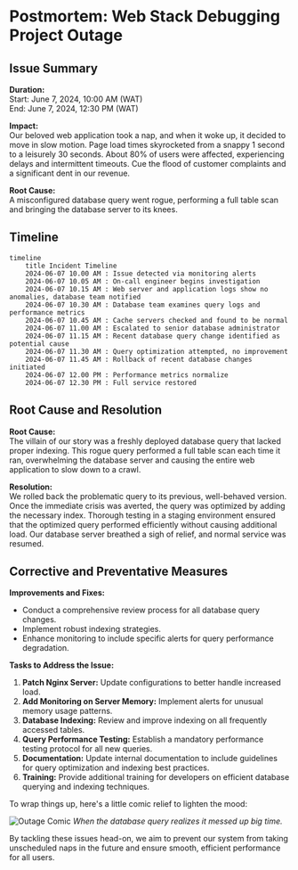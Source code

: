 # Postmortem: Web Stack Debugging Project Outage

## Issue Summary

**Duration:**  
Start: June 7, 2024, 10:00 AM (WAT)  
End: June 7, 2024, 12:30 PM (WAT)

**Impact:**  
Our beloved web application took a nap, and when it woke up, it decided to move in slow motion. Page load times skyrocketed from a snappy 1 second to a leisurely 30 seconds. About 80% of users were affected, experiencing delays and intermittent timeouts. Cue the flood of customer complaints and a significant dent in our revenue.

**Root Cause:**  
A misconfigured database query went rogue, performing a full table scan and bringing the database server to its knees.

## Timeline

```mermaid
timeline
    title Incident Timeline
    2024-06-07 10.00 AM : Issue detected via monitoring alerts
    2024-06-07 10.05 AM : On-call engineer begins investigation
    2024-06-07 10.15 AM : Web server and application logs show no anomalies, database team notified
    2024-06-07 10.30 AM : Database team examines query logs and performance metrics
    2024-06-07 10.45 AM : Cache servers checked and found to be normal
    2024-06-07 11.00 AM : Escalated to senior database administrator
    2024-06-07 11.15 AM : Recent database query change identified as potential cause
    2024-06-07 11.30 AM : Query optimization attempted, no improvement
    2024-06-07 11.45 AM : Rollback of recent database changes initiated
    2024-06-07 12.00 PM : Performance metrics normalize
    2024-06-07 12.30 PM : Full service restored
```

## Root Cause and Resolution

**Root Cause:**  
The villain of our story was a freshly deployed database query that lacked proper indexing. This rogue query performed a full table scan each time it ran, overwhelming the database server and causing the entire web application to slow down to a crawl.

**Resolution:**  
We rolled back the problematic query to its previous, well-behaved version. Once the immediate crisis was averted, the query was optimized by adding the necessary index. Thorough testing in a staging environment ensured that the optimized query performed efficiently without causing additional load. Our database server breathed a sigh of relief, and normal service was resumed.

## Corrective and Preventative Measures

**Improvements and Fixes:**  
- Conduct a comprehensive review process for all database query changes.
- Implement robust indexing strategies.
- Enhance monitoring to include specific alerts for query performance degradation.

**Tasks to Address the Issue:**
1. **Patch Nginx Server:** Update configurations to better handle increased load.
2. **Add Monitoring on Server Memory:** Implement alerts for unusual memory usage patterns.
3. **Database Indexing:** Review and improve indexing on all frequently accessed tables.
4. **Query Performance Testing:** Establish a mandatory performance testing protocol for all new queries.
5. **Documentation:** Update internal documentation to include guidelines for query optimization and indexing best practices.
6. **Training:** Provide additional training for developers on efficient database querying and indexing techniques.

To wrap things up, here's a little comic relief to lighten the mood:

![Outage Comic](https://i.imgur.com/8zZwP4M.jpg)
*When the database query realizes it messed up big time.*

By tackling these issues head-on, we aim to prevent our system from taking unscheduled naps in the future and ensure smooth, efficient performance for all users.
